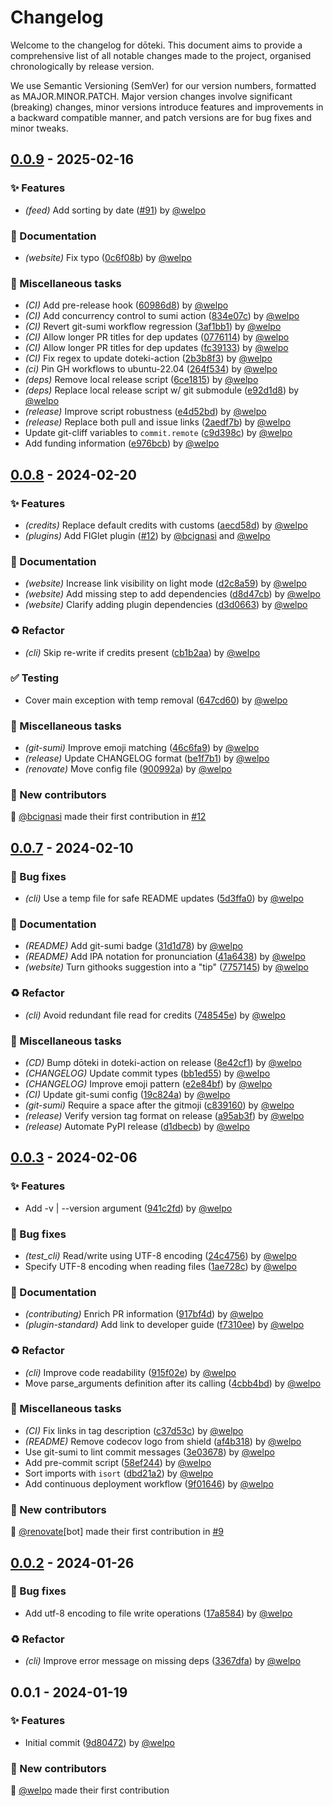 # Changelog

Welcome to the changelog for dōteki. This document aims to provide a comprehensive list of all notable changes made to the project, organised chronologically by release version.

We use Semantic Versioning (SemVer) for our version numbers, formatted as MAJOR.MINOR.PATCH. Major version changes involve significant (breaking) changes, minor versions introduce features and improvements in a backward compatible manner, and patch versions are for bug fixes and minor tweaks.

## [0.0.9](https://github.com/welpo/doteki/compare/v0.0.8..v0.0.9) - 2025-02-16

### ✨ Features

- *(feed)* Add sorting by date ([#91](https://github.com/welpo/doteki/issues/91)) by [@welpo](https://github.com/welpo)

### 📝 Documentation

- *(website)* Fix typo ([0c6f08b](https://github.com/welpo/doteki/commit/0c6f08b904d4303266edd16df1a249c89771f8e7)) by [@welpo](https://github.com/welpo)

### 🔧 Miscellaneous tasks

- *(CI)* Add pre-release hook ([60986d8](https://github.com/welpo/doteki/commit/60986d8069679c9a9f6f119ef00172ac434a5b50)) by [@welpo](https://github.com/welpo)
- *(CI)* Add concurrency control to sumi action ([834e07c](https://github.com/welpo/doteki/commit/834e07cde04792887c4608a43b2049dd99935851)) by [@welpo](https://github.com/welpo)
- *(CI)* Revert git-sumi workflow regression ([3af1bb1](https://github.com/welpo/doteki/commit/3af1bb1329c350cf154ad94dc2fdb4421e6e93d2)) by [@welpo](https://github.com/welpo)
- *(CI)* Allow longer PR titles for dep updates ([0776114](https://github.com/welpo/doteki/commit/0776114507a4de4e47f4f44b139f0d3703550fa7)) by [@welpo](https://github.com/welpo)
- *(CI)* Allow longer PR titles for dep updates ([fc39133](https://github.com/welpo/doteki/commit/fc3913373561c2f9abd6a29e1a13bc85f11c79ac)) by [@welpo](https://github.com/welpo)
- *(CI)* Fix regex to update doteki-action ([2b3b8f3](https://github.com/welpo/doteki/commit/2b3b8f3affafe289a16ce3e1e39422b8579848e8)) by [@welpo](https://github.com/welpo)
- *(ci)* Pin GH workflows to ubuntu-22.04 ([264f534](https://github.com/welpo/doteki/commit/264f534594bba472fcb73c4ead8a9b7437f24248)) by [@welpo](https://github.com/welpo)
- *(deps)* Remove local release script ([6ce1815](https://github.com/welpo/doteki/commit/6ce1815e25115d5d53cb5406fa69680823fd2d10)) by [@welpo](https://github.com/welpo)
- *(deps)* Replace local release script w/ git submodule ([e92d1d8](https://github.com/welpo/doteki/commit/e92d1d87ade960c2af09498b21fed9cc68394a59)) by [@welpo](https://github.com/welpo)
- *(release)* Improve script robustness ([e4d52bd](https://github.com/welpo/doteki/commit/e4d52bd62e053239d3d6d7a9ebd967fa8a2ade32)) by [@welpo](https://github.com/welpo)
- *(release)* Replace both pull and issue links ([2aedf7b](https://github.com/welpo/doteki/commit/2aedf7bec4ff6803fb5373fb1c0aff0dfaf0d939)) by [@welpo](https://github.com/welpo)
- Update git-cliff variables to `commit.remote` ([c9d398c](https://github.com/welpo/doteki/commit/c9d398c5ff313bd7764bc9443345069202ca6edd)) by [@welpo](https://github.com/welpo)
- Add funding information ([e976bcb](https://github.com/welpo/doteki/commit/e976bcbfdc7d0ff353e4c28daa37423d8f858a2a)) by [@welpo](https://github.com/welpo)

## [0.0.8](https://github.com/welpo/doteki/compare/v0.0.7..v0.0.8) - 2024-02-20

### ✨ Features

- *(credits)* Replace default credits with customs ([aecd58d](https://github.com/welpo/doteki/commit/aecd58d9ae1a51d27511245ef25a477a0ae5d05e)) by [@welpo](https://github.com/welpo)
- *(plugins)* Add FIGlet plugin ([#12](https://github.com/welpo/doteki/issues/12)) by [@bcignasi](https://github.com/bcignasi) and [@welpo](https://github.com/welpo)

### 📝 Documentation

- *(website)* Increase link visibility on light mode ([d2c8a59](https://github.com/welpo/doteki/commit/d2c8a59d9f83cfcb8dadc4dfd9e13eb24054b191)) by [@welpo](https://github.com/welpo)
- *(website)* Add missing step to add dependencies ([d8d47cb](https://github.com/welpo/doteki/commit/d8d47cb06f2a29a77ec238bba2d891b6847914aa)) by [@welpo](https://github.com/welpo)
- *(website)* Clarify adding plugin dependencies ([d3d0663](https://github.com/welpo/doteki/commit/d3d066327318e83d46035f2b611bad1fc321d64b)) by [@welpo](https://github.com/welpo)

### ♻️ Refactor

- *(cli)* Skip re-write if credits present ([cb1b2aa](https://github.com/welpo/doteki/commit/cb1b2aae66ec4f8c6ca40d0c66f8dc95f9bef579)) by [@welpo](https://github.com/welpo)

### ✅ Testing

- Cover main exception with temp removal ([647cd60](https://github.com/welpo/doteki/commit/647cd60cee34262c65a7f57f76e53833d61582cf)) by [@welpo](https://github.com/welpo)

### 🔧 Miscellaneous tasks

- *(git-sumi)* Improve emoji matching ([46c6fa9](https://github.com/welpo/doteki/commit/46c6fa941e0b11db9764cd057f7705f06aa30c4e)) by [@welpo](https://github.com/welpo)
- *(release)* Update CHANGELOG format ([be1f7b1](https://github.com/welpo/doteki/commit/be1f7b10175ed5eedc69fa3f8788d48f6ceaea73)) by [@welpo](https://github.com/welpo)
- *(renovate)* Move config file ([900992a](https://github.com/welpo/doteki/commit/900992afdb1cbcd0e9ea25d6824681fd74323605)) by [@welpo](https://github.com/welpo)

### 👥 New contributors

🫶 [@bcignasi](https://github.com/bcignasi) made their first contribution in [#12](https://github.com/welpo/doteki/pull/12)

## [0.0.7](https://github.com/welpo/doteki/compare/v0.0.3..v0.0.7) - 2024-02-10

### 🐛 Bug fixes

- *(cli)* Use a temp file for safe README updates ([5d3ffa0](https://github.com/welpo/doteki/commit/5d3ffa0808f8b4e0af54226598d42d44f4086371)) by [@welpo](https://github.com/welpo)

### 📝 Documentation

- *(README)* Add git-sumi badge ([31d1d78](https://github.com/welpo/doteki/commit/31d1d7885c3af77f5c34b6b40830c4093466f1c7)) by [@welpo](https://github.com/welpo)
- *(README)* Add IPA notation for pronunciation ([41a6438](https://github.com/welpo/doteki/commit/41a643813381c9c01953a5c3c30a6d87d3e30dd8)) by [@welpo](https://github.com/welpo)
- *(website)* Turn githooks suggestion into a "tip" ([7757145](https://github.com/welpo/doteki/commit/77571455f2a646e4de25300f8cd180c8202bce3e)) by [@welpo](https://github.com/welpo)

### ♻️ Refactor

- *(cli)* Avoid redundant file read for credits ([748545e](https://github.com/welpo/doteki/commit/748545e32ad6e576c4d34d5f304cf0bf8ceb939e)) by [@welpo](https://github.com/welpo)

### 🔧 Miscellaneous tasks

- *(CD)* Bump dōteki in doteki-action on release ([8e42cf1](https://github.com/welpo/doteki/commit/8e42cf11bbe48f25e45b76048e1931be0639e854)) by [@welpo](https://github.com/welpo)
- *(CHANGELOG)* Update commit types ([bb1ed55](https://github.com/welpo/doteki/commit/bb1ed554ca3f0595f3950766ce00596931898ad3)) by [@welpo](https://github.com/welpo)
- *(CHANGELOG)* Improve emoji pattern ([e2e84bf](https://github.com/welpo/doteki/commit/e2e84bfda1c19dec3cd18f7eb016c9f2b8d17979)) by [@welpo](https://github.com/welpo)
- *(CI)* Update git-sumi config ([19c824a](https://github.com/welpo/doteki/commit/19c824a906b006fa9173af24099a6b1d9b4ca9dd)) by [@welpo](https://github.com/welpo)
- *(git-sumi)* Require a space after the gitmoji ([c839160](https://github.com/welpo/doteki/commit/c839160bc5561412de079d7f333b61f1a605a67e)) by [@welpo](https://github.com/welpo)
- *(release)* Verify version tag format on release ([a95ab3f](https://github.com/welpo/doteki/commit/a95ab3ff41ef2d604c5bbf6dd3f67561fb98a889)) by [@welpo](https://github.com/welpo)
- *(release)* Automate PyPI release ([d1dbecb](https://github.com/welpo/doteki/commit/d1dbecb76e1422fd0633d21ab83de9ebe822293b)) by [@welpo](https://github.com/welpo)

## [0.0.3](https://github.com/welpo/doteki/compare/v0.0.2..v0.0.3) - 2024-02-06

### ✨ Features

- Add -v | --version argument ([941c2fd](https://github.com/welpo/doteki/commit/941c2fd7057792cdca5a6d088bb720b8b523d179)) by [@welpo](https://github.com/welpo)

### 🐛 Bug fixes

- *(test_cli)* Read/write using UTF-8 encoding ([24c4756](https://github.com/welpo/doteki/commit/24c4756f6f388550627f2909af6caea3e762b68b)) by [@welpo](https://github.com/welpo)
- Specify UTF-8 encoding when reading files ([1ae728c](https://github.com/welpo/doteki/commit/1ae728c38920cb5d205306133a20b1893ba60c56)) by [@welpo](https://github.com/welpo)

### 📝 Documentation

- *(contributing)* Enrich PR information ([917bf4d](https://github.com/welpo/doteki/commit/917bf4d559d5515978aa4734aaad30f97c3e71bc)) by [@welpo](https://github.com/welpo)
- *(plugin-standard)* Add link to developer guide ([f7310ee](https://github.com/welpo/doteki/commit/f7310ee7e7985ea39868d08a6e8614fc213082da)) by [@welpo](https://github.com/welpo)

### ♻️ Refactor

- *(cli)* Improve code readability ([915f02e](https://github.com/welpo/doteki/commit/915f02ebd81d4dc152585251519ed8a55afeb287)) by [@welpo](https://github.com/welpo)
- Move parse_arguments definition after its calling ([4cbb4bd](https://github.com/welpo/doteki/commit/4cbb4bdd5e93efabbe6c274161d14fb5662124aa)) by [@welpo](https://github.com/welpo)

### 🔧 Miscellaneous tasks

- *(CI)* Fix links in tag description ([c37d53c](https://github.com/welpo/doteki/commit/c37d53ca26edc75c365b4b90f8377ee43608d7af)) by [@welpo](https://github.com/welpo)
- *(README)* Remove codecov logo from shield ([af4b318](https://github.com/welpo/doteki/commit/af4b31801a8a8de2e654cea08027d31d5a744a5f)) by [@welpo](https://github.com/welpo)
- Use git-sumi to lint commit messages ([3e03678](https://github.com/welpo/doteki/commit/3e036786f98341191bfb7ff6c57e31e71753eb8a)) by [@welpo](https://github.com/welpo)
- Add pre-commit script ([58ef244](https://github.com/welpo/doteki/commit/58ef244d73236091ca6cf20e2aac462314aafbe6)) by [@welpo](https://github.com/welpo)
- Sort imports with `isort` ([dbd21a2](https://github.com/welpo/doteki/commit/dbd21a2ba65d5a552da7f86c503792e6511f130b)) by [@welpo](https://github.com/welpo)
- Add continuous deployment workflow ([9f01646](https://github.com/welpo/doteki/commit/9f01646c3de3f82005fa16a1e61de8fb428cb5ed)) by [@welpo](https://github.com/welpo)

### 👥 New contributors

🫶 [@renovate](https://github.com/renovate)[bot] made their first contribution in [#9](https://github.com/welpo/doteki/pull/9)

## [0.0.2](https://github.com/welpo/doteki/compare/v0.0.1..v0.0.2) - 2024-01-26

### 🐛 Bug fixes

- Add utf-8 encoding to file write operations ([17a8584](https://github.com/welpo/doteki/commit/17a8584822c1cedaa38f6897eefebca70d7f6039)) by [@welpo](https://github.com/welpo)

### ♻️ Refactor

- *(cli)* Improve error message on missing deps ([3367dfa](https://github.com/welpo/doteki/commit/3367dfac2ac17459d70968d727e9879f2cc52a19)) by [@welpo](https://github.com/welpo)

## 0.0.1 - 2024-01-19

### ✨ Features

- Initial commit ([9d80472](https://github.com/welpo/doteki/commit/9d8047210edecbd0a4db2ba478f2dffab102ab68)) by [@welpo](https://github.com/welpo)

### 👥 New contributors

🫶 [@welpo](https://github.com/welpo) made their first contribution

<!-- generated by git-cliff -->
